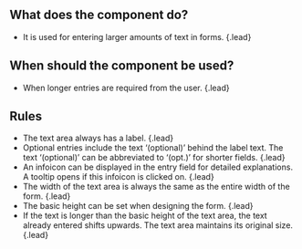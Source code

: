 ## What does the component do?
*   It is used for entering larger amounts of text in forms. {.lead}

## When should the component be used?
*   When longer entries are required from the user. {.lead}

## Rules
*   The text area always has a label. {.lead}
*   Optional entries include the text ‘(optional)’ behind the label text. The text ‘(optional)’ can be abbreviated to ‘(opt.)’ for shorter fields. {.lead}
*   An infoicon can be displayed in the entry field for detailed explanations. A tooltip opens if this infoicon is clicked on. {.lead}
*   The width of the text area is always the same as the entire width of the form. {.lead}
*   The basic height can be set when designing the form. {.lead}
*   If the text is longer than the basic height of the text area, the text already entered shifts upwards. The text area maintains its original size. {.lead}